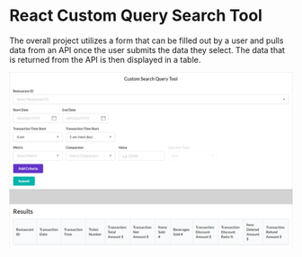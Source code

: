 # React Custom Query Search Tool 

The overall project utilizes a form that can be filled out by a user and 
pulls data from an API once the user submits the data they select. The data
that is returned from the API is then displayed in a table.

![alt text](websiteImage.png)
